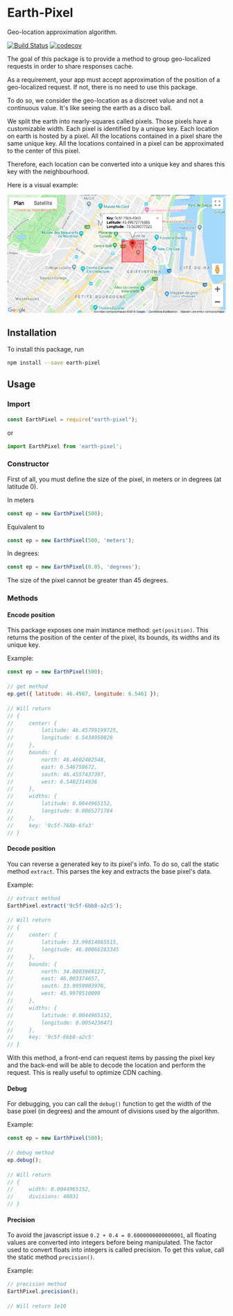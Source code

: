 # Earth-Pixel

Geo-location approximation algorithm.

[![Build Status](https://travis-ci.com/Tractr/earth-pixel.svg?branch=master)](https://travis-ci.com/Tractr/earth-pixel) [![codecov](https://codecov.io/gh/Tractr/earth-pixel/branch/master/graph/badge.svg)](https://codecov.io/gh/Tractr/earth-pixel)

The goal of this package is to provide a method to group geo-localized requests in order to share responses cache.

As a requirement, your app must accept approximation of the position of a geo-localized request.
If not, there is no need to use this package.

To do so, we consider the geo-location as a discreet value and not a continuous value.
It's like seeing the earth as a disco ball.

We split the earth into nearly-squares called pixels. Those pixels have a customizable width.
Each pixel is identified by a unique key.
Each location on earth is hosted by a pixel.
All the locations contained in a pixel share the same unique key. 
All the locations contained in a pixel can be approximated to the center of this pixel.

Therefore, each location can be converted into a unique key and shares this key with the neighbourhood.

Here is a visual example:

![Visual EarthPixel](./map/preview.png "Visual EarthPixel")

## Installation

To install this package, run

```bash
npm install --save earth-pixel
```

## Usage

### Import

```javascript
const EarthPixel = require("earth-pixel");
```

or

```javascript
import EarthPixel from 'earth-pixel';
```

### Constructor

First of all, you must define the size of the pixel, in meters or in degrees (at latitude 0).

In meters
```javascript
const ep = new EarthPixel(500);
```

Equivalent to
```javascript
const ep = new EarthPixel(500, 'meters');
```

In degrees:
```javascript
const ep = new EarthPixel(0.05, 'degrees');
```

The size of the pixel cannot be greater than 45 degrees.

### Methods

#### Encode position

This package exposes one main instance method: `get(position)`.
This returns the position of the center of the pixel, its bounds, its widths and its unique key.

Example:

```javascript
const ep = new EarthPixel(500);
 
// get method
ep.get({ latitude: 46.4567, longitude: 6.5461 });

// Will return
// {
//     center: {
//         latitude: 46.45799199725,
//         longitude: 6.5434950828
//     },
//     bounds: {
//         north: 46.4602402548,
//         east: 6.546758672,
//         south: 46.4557437397,
//         west: 6.5402314936
//     },
//     widths: {
//         latitude: 0.0044965152,
//         longitude: 0.0065271784
//     },
//     key: '9c5f-768b-6fa3'
// }
```

#### Decode position

You can reverse a generated key to its pixel's info.
To do so, call the static method `extract`.
This parses the key and extracts the base pixel's data.

Example:

```javascript
// extract method
EarthPixel.extract('9c5f-6bb8-a2c5');

// Will return
// {
//     center: {
//         latitude: 33.99814865515,
//         longitude: 46.00066283345
//     },
//     bounds: {
//         north: 34.0003969127,
//         east: 46.003374657,
//         south: 33.9959003976,
//         west: 45.9979510099
//     },
//     widths: {
//         latitude: 0.0044965152,
//         longitude: 0.0054236471
//     },
//     key: '9c5f-6bb8-a2c5'
// }
```

With this method, a front-end can request items by passing the pixel key and the back-end will be able to decode the location and perform the request.
This is really useful to optimize CDN caching.

#### Debug

For debugging, you can call the `debug()` function to get the width of the base pixel (in degrees) and the amount of divisions used by the algorithm.

Example:

```javascript
const ep = new EarthPixel(500);
 
// debug method
ep.debug();

// Will return
// {
//     width: 0.0044965152,
//     divisions: 40031
// }
```

#### Precision

To avoid the javascript issue `0.2 + 0.4 = 0.6000000000000001`, all floating values are converted into integers before being manipulated.
The factor used to convert floats into integers is called precision.
To get this value, call the static method `precision()`. 

Example:

```javascript
// precision method
EarthPixel.precision();

// Will return 1e10
```
